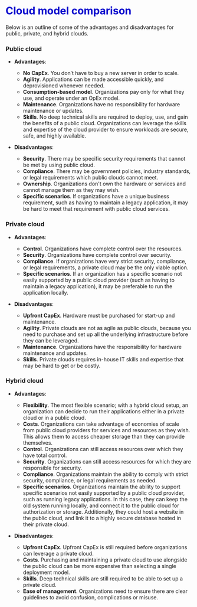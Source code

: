 <h1><strong><span style="color: #0000CD;">Cloud model comparison</span></strong></h1>

Below is an outline of some of the advantages and disadvantages for public, private, and hybrid clouds.

### Public cloud

- **Advantages**:
    - **No CapEx**. You don’t have to buy a new server in order to scale.
    - **Agility**. Applications can be made accessible quickly, and deprovisioned whenever needed.
    - **Consumption-based model**. Organizations pay only for what they use, and operate under an OpEx model.
    - **Maintenance**. Organizations have no responsibility for hardware maintenance or updates.
    - **Skills**. No deep technical skills are required to deploy, use, and gain the benefits of a public cloud. Organizations can leverage the skills and expertise of the cloud provider to ensure workloads are secure, safe, and highly available.

- **Disadvantages**:
    - **Security**. There may be specific security requirements that cannot be met by using public cloud.
    - **Compliance**. There may be government policies, industry standards, or legal requirements which public clouds cannot meet.
    - **Ownership**. Organizations don't own the hardware or services and cannot manage them as they may wish. 
    - **Specific scenarios**. If organizations have a unique business requirement, such as having to maintain a legacy application, it may be hard to meet that requirement with public cloud services.




### Private cloud


- **Advantages**:
    - **Control**. Organizations have complete control over the resources.
    - **Security**. Organizations have complete control over security.
    - **Compliance**. If organizations have very strict security, compliance, or legal requirements, a private cloud may be the only viable option.
    - **Specific scenarios**. If an organization has a specific scenario not easily supported by a public cloud provider (such as having to maintain a legacy application), it may be preferable to run the application locally.

- **Disadvantages**:
    - **Upfront CapEx**. Hardware must be purchased for start-up and maintenance.
    - **Agility**. Private clouds are not as agile as public clouds, because you need to purchase and set up all the underlying infrastructure before they can be leveraged.
    - **Maintenance**. Organizations have the responsibility for hardware maintenance and updates.
    - **Skills**. Private clouds requires in-house IT skills and expertise that may be hard to get or be costly.



### Hybrid cloud


- **Advantages**:
    - **Flexibility**. The most flexible scenario; with a hybrid cloud setup, an organization can decide to run their applications either in a private cloud or in a public cloud.  
    - **Costs**. Organizations can take advantage of economies of scale from public cloud providers for services and resources as they wish. This allows them to access cheaper storage than they can provide themselves.
    - **Control**. Organizations can still access resources over which they have total control.
    - **Security**. Organizations can still access resources for which they are responsible for security.
    - **Compliance**. Organizations maintain the ability to comply with strict security, compliance, or legal requirements as needed.
    - **Specific scenarios**. Organizations maintain the ability to support specific scenarios not easily supported by a public cloud provider, such as running legacy applications. In this case, they can keep the old system running locally, and connect it to the public cloud for authorization or storage. Additionally, they could host a website in the public cloud, and link it to a highly secure database hosted in their private cloud.


- **Disadvantages**:
    - **Upfront CapEx**. Upfront CapEx is still required before organizations can leverage a private cloud.
    - **Costs**. Purchasing and maintaining a private cloud to use alongside the public cloud can be more expensive than selecting a single deployment model.  
    - **Skills**. Deep technical skills are still required to be able to set up a private cloud.
    - **Ease of management**. Organizations need to ensure there are clear guidelines to avoid confusion, complications or misuse.

